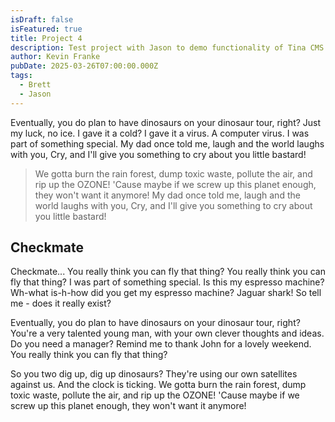 ```yaml
---
isDraft: false
isFeatured: true
title: Project 4
description: Test project with Jason to demo functionality of Tina CMS
author: Kevin Franke
pubDate: 2025-03-26T07:00:00.000Z
tags:
  - Brett
  - Jason
---
```


Eventually, you do plan to have dinosaurs on your dinosaur tour, right? Just my luck, no ice. I gave it a cold? I gave it a virus. A computer virus. I was part of something special. My dad once told me, laugh and the world laughs with you, Cry, and I'll give you something to cry about you little bastard!

> We gotta burn the rain forest, dump toxic waste, pollute the air, and rip up the OZONE! 'Cause maybe if we screw up this planet enough, they won't want it anymore! My dad once told me, laugh and the world laughs with you, Cry, and I'll give you something to cry about you little bastard!

## Checkmate

Checkmate... You really think you can fly that thing? You really think you can fly that thing? I was part of something special. Is this my espresso machine? Wh-what is-h-how did you get my espresso machine? Jaguar shark! So tell me - does it really exist?

Eventually, you do plan to have dinosaurs on your dinosaur tour, right? You're a very talented young man, with your own clever thoughts and ideas. Do you need a manager? Remind me to thank John for a lovely weekend. You really think you can fly that thing?

So you two dig up, dig up dinosaurs? They're using our own satellites against us. And the clock is ticking. We gotta burn the rain forest, dump toxic waste, pollute the air, and rip up the OZONE! 'Cause maybe if we screw up this planet enough, they won't want it anymore!
